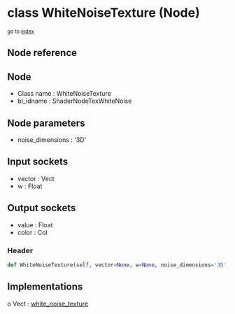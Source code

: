# class WhiteNoiseTexture (Node)

<sub>go to [index](/docs/index.md)</sub>

## Node reference

Node
----
 - Class name : WhiteNoiseTexture
 - bl_idname : ShaderNodeTexWhiteNoise

Node parameters
---------------
 - noise_dimensions : '3D'

Input sockets
-------------
 - vector : Vect
 - w : Float

Output sockets
--------------
 - value : Float
 - color : Col

### Header

``` python
def WhiteNoiseTexture(self, vector=None, w=None, noise_dimensions='3D', node_label=None, node_color=None):
```

## Implementations

o Vect : [white_noise_texture](#white_noise_texture) 

